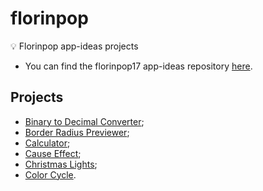 # florinpop
💡 Florinpop app-ideas projects 

- You can find the florinpop17 app-ideas repository [here](https://github.com/florinpop17/app-ideas).

## Projects
- [Binary to Decimal Converter](https://emanoeldelfino.github.io/florinpop/bin2Dec);
- [Border Radius Previewer](https://emanoeldelfino.github.io/florinpop/borderRadiusPreviewer);
- [Calculator](https://emanoeldelfino.github.io/florinpop/calculator);
- [Cause Effect](https://emanoeldelfino.github.io/florinpop/causeEffect);
- [Christmas Lights](https://emanoeldelfino.github.io/florinpop/christmasLights);
- [Color Cycle](https://emanoeldelfino.github.io/florinpop/colorCycle).
